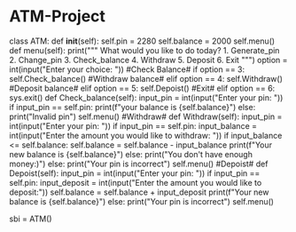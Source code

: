 # ATM-Project
class ATM: 
    def __init__(self): 
        self.pin = 2280
        self.balance = 2000
        self.menu()
    def menu(self):
        print("""
              What would you like to do today?
              1. Generate_pin
              2. Change_pin
              3. Check_balance
              4. Withdraw
              5. Deposit
              6. Exit
              """)
        option = int(input("Enter your choice: "))
        #Check Balance#
        if option == 3:
            self.Check_balance()
        #Withdraw balance#
        elif option == 4:
            self.Withdraw()
        #Deposit balance#
        elif option == 5:
            self.Depoist()
        #Exit#
        elif option == 6:
            sys.exit()
    def Check_balance(self):
            input_pin = int(input("Enter your pin: "))
            if input_pin == self.pin:
                print(f"your balance is {self.balance}")
            else:
                print("Invalid pin")
            self.menu()
    #Withdraw#
    def Withdraw(self):
        input_pin = int(input("Enter your pin: "))
        if input_pin == self.pin:
            input_balance = int(input("Enter the amount you would like to withdraw: "))
            if input_balance <= self.balance:
                self.balance = self.balance - input_balance
                print(f"Your new balance is {self.balance}")
            else:
                print("You don't have enough money:)")
        else: 
            print("Your pin is incorrect")
        self.menu()
#Depoist#
    def Depoist(self):
        input_pin = int(input("Enter your pin: "))
        if input_pin == self.pin:
            input_deposit = int(input("Enter the amount you would like to deposit:"))
            self.balance = self.balance + input_deposit
            print(f"Your new balance is {self.balance}")
        else:
           print("Your pin is incorrect")
        self.menu()
        
        
sbi = ATM()
